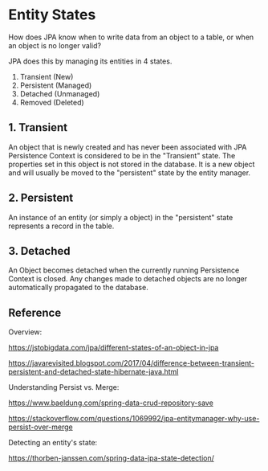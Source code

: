# Entity States

How does JPA know when to write data from an object to a table, or when an object is no longer valid?

JPA does this by managing its entities in 4 states.

1. Transient (New)
2. Persistent (Managed)
3. Detached (Unmanaged)
4. Removed (Deleted)

## 1. Transient

An object that is newly created and has never been associated with JPA Persistence Context is considered to be in the "Transient" state.
The properties set in this object is not stored in the database.
It is a new object and will usually be moved to the "persistent" state by the entity manager.

## 2. Persistent

An instance of an entity (or simply a object) in the "persistent" state represents a record in the table.

## 3. Detached

An Object becomes detached when the currently running Persistence Context is closed.
Any changes made to detached objects are no longer automatically propagated to the database.

## Reference

Overview:

https://jstobigdata.com/jpa/different-states-of-an-object-in-jpa

https://javarevisited.blogspot.com/2017/04/difference-between-transient-persistent-and-detached-state-hibernate-java.html

Understanding Persist vs. Merge: 

https://www.baeldung.com/spring-data-crud-repository-save

https://stackoverflow.com/questions/1069992/jpa-entitymanager-why-use-persist-over-merge

Detecting an entity's state:

https://thorben-janssen.com/spring-data-jpa-state-detection/
